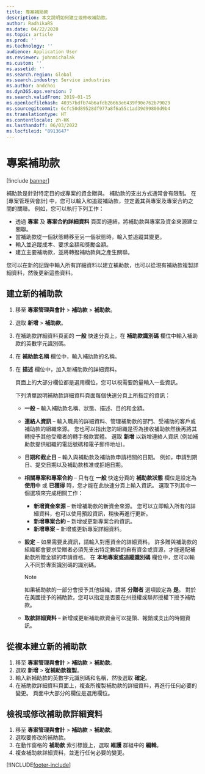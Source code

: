 ```yaml
---
title: 專案補助款
description: 本文說明如何建立或修改補助款。
author: RadhikaRS
ms.date: 04/22/2020
ms.topic: article
ms.prod: ''
ms.technology: ''
audience: Application User
ms.reviewer: johnmichalak
ms.custom: ''
ms.assetid: ''
ms.search.region: Global
ms.search.industry: Service industries
ms.author: andchoi
ms.dyn365.ops.version: 7
ms.search.validFrom: 2019-01-15
ms.openlocfilehash: 40357bdfb74b6afdb26663e6439f90e762b79029
ms.sourcegitcommit: 6cfc50d89528df977a8f6a55c1ad39d99800d9b4
ms.translationtype: HT
ms.contentlocale: zh-HK
ms.lasthandoff: 06/03/2022
ms.locfileid: "8913647"
---
```

# <a name="project-grants"></a>專案補助款

[!include [banner](../includes/banner.md)]

補助款是針對特定目的或專案的資金贈與。 補助款的支出方式通常會有限制。 在 [專案管理與會計] 中，您可以輸入和追蹤補助款，並定義其與專案及專案合約之間的關聯。 例如，您可以執行下列工作：

- 透過 **專案** 及 **專案合約詳細資料** 頁面的連結，將補助款與專案及資金來源建立關聯。
- 當補助款從一個狀態轉移至另一個狀態時，輸入並追蹤其變更。
- 輸入並追蹤成本、要求金額和獎勵金額。
- 建立主要補助款，並將轉撥補助款與之產生關聯。

您可以在新的記錄中輸入所有詳細資料以建立補助款，也可以從現有補助款複製詳細資料，然後更新這些資料。

## <a name="create-a-new-grant"></a>建立新的補助款

1. 移至 **專案管理與會計** \> **補助款** \> **補助款**。
2. 選取 **新增** \> **補助款**。
3. 在補助款詳細資料頁面的 **一般** 快速分頁上，在 **補助款識別碼** 欄位中輸入補助款的英數字元識別碼。
4. 在 **補助款名稱** 欄位中，輸入補助款的名稱。
5. 在 **描述** 欄位中，加入新補助款的詳細資料。

    頁面上的大部分欄位都是選用欄位，您可以視需要酌量輸入一些資訊。

    下列清單說明補助款詳細資料頁面每個快速分頁上所指定的資訊：

    - **一般** – 輸入補助款名稱、狀態、描述、目的和金額。
    - **連絡人資訊** – 輸入職員的詳細資料、管理補助款的部門、受補助的客戶或補助款的組織來源。 您也可以指出您的組織是否為接收補助款然後再將其轉授予其他受贈者的轉手撥款實體。 選取 **新增** 以新增連絡人資訊 (例如補助款提供組織的電話號碼和電子郵件地址)。
    - **日期和截止日** – 輸入與補助款及補助款申請相關的日期。 例如，申請到期日、提交日期以及補助款核准或拒絕日期。
    - **相關專案和專案合約** – 只有在 **一般** 快速分頁的 **補助款狀態** 欄位是設定為 **使用中** 或 **已獲得** 時，您才能在此快速分頁上輸入資訊。 選取下列其中一個選項來完成相關工作：

        - **新增資金來源** – 新增補助款的新資金來源。 您可以立即輸入所有的詳細資料，也可以使用預設資訊，稍後再進行更新。
        - **新增專案合約** – 新增或更新專案合約資訊。
        - **新增專案** – 新增或更新專案詳細資料。

    - **設定** – 如果需要此資訊，請輸入對應資金的詳細資料。 許多贈與補助款的組織都會要求受贈者必須先支出特定數額的自有資金或資源，才能適配補助款所贈金額的申請資格。 在 **本地專案或追蹤識別碼** 欄位中，您可以輸入不同於專案識別碼的識別碼。

        > [!NOTE]
        > 如果補助款的一部分會授予其他組織，請將 **分贈者** 選項設定為 **是**。 對於在美國授予的補助款，您可以指定是否要在州授權或聯邦授權下授予補助款。

    - **取款詳細資料** – 新增或更新補助款資金可以提領、報銷或支出的時間資訊。

## <a name="create-a-new-grant-from-a-copy"></a>從複本建立新的補助款

1. 移至 **專案管理與會計** \> **補助款** \> **補助款**。
2. 選取 **新增** \> **從補助款複製**。
3. 輸入新補助款的英數字元識別碼和名稱，然後選取 **確定**。
4. 在補助款詳細資料頁面上，複查所複製補助款的詳細資料，再進行任何必要的變更。 頁面中大部分的欄位是選用欄位。

## <a name="view-or-modify-grant-details"></a>檢視或修改補助款詳細資料

1. 移至 **專案管理與會計** \> **補助款** \> **補助款**。
2. 選取要修改的補助款。
3. 在動作窗格的 **補助款** 索引標籤上，選取 **維護** 群組中的 **編輯**。
4. 複查補助款詳細資料，並進行任何必要的變更。


[!INCLUDE[footer-include](../includes/footer-banner.md)]